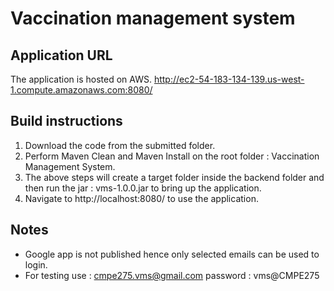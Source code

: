 # Vaccination management system
      
## Application URL
The application is hosted on AWS. 
http://ec2-54-183-134-139.us-west-1.compute.amazonaws.com:8080/

## Build instructions

1. Download the code from the submitted folder.
2. Perform Maven Clean and Maven Install on the root folder : Vaccination Management System.
3. The above steps will create a target folder inside the backend folder and then run the jar : vms-1.0.0.jar to bring up the application.
4. Navigate to  http://localhost:8080/  to use the application.

## Notes
* Google app is not published hence only selected emails can be used to login.
* For testing use : 
 cmpe275.vms@gmail.com
 password : vms@CMPE275
